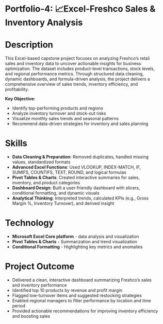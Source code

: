 # Portfolio-4: 📈Excel-Freshco Sales & Inventory Analysis
# Description
This Excel-based capstone project focuses on analyzing Freshco’s retail sales and inventory data to uncover actionable insights for business optimization. The dataset includes product-level transactions, stock levels, and regional performance metrics. Through structured data cleaning, dynamic dashboards, and formula-driven analysis, the project delivers a comprehensive overview of sales trends, inventory efficiency, and profitability.

**Key Objective:** 
* Identify top-performing products and regions
* Analyze inventory turnover and stock-out risks
* Visualize monthly sales trends and seasonal patterns
* Recommend data-driven strategies for inventory and sales planning
# Skills 
* **Data Cleaning & Preparation**: Removed duplicates, handled missing values, standardized formats
* **Advanced Excel Functions**: Used VLOOKUP, INDEX-MATCH, IF, SUMIFS, COUNTIFS, TEXT, ROUND, and logical formulas
* **Pivot Tables & Charts**: Created interactive summaries for sales, inventory, and product categories
* **Dashboard Design**: Built a user-friendly dashboard with slicers, conditional formatting, and dynamic visuals
* **Analytical Thinking**: Interpreted trends, calculated KPIs (e.g., Gross Margin %, Inventory Turnover), and derived insight
# Technology 
* **Microsoft Excel	Core platform** - data analysis and visualization
* **Pivot Tables & Charts**	- Summarization and trend visualization
* **Conditional Formatting** - Highlighting key metrics and anomalies
# Project Outcome
* Delivered a clean, interactive dashboard summarizing Freshco’s sales and inventory performance
* Identified top 10 products by revenue and profit margin
* Flagged low-turnover items and suggested restocking strategies
* Enabled regional managers to filter performance by location and time period
* Provided actionable recommendations for improving inventory efficiency and boosting sales
